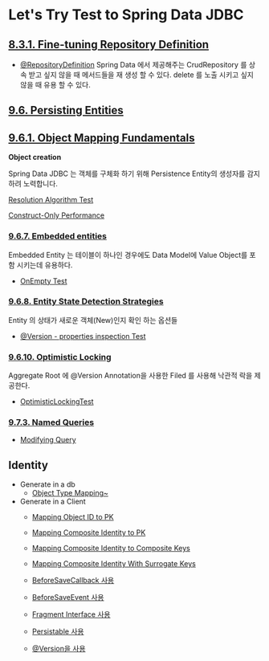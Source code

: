 # Let's Try Test to Spring Data JDBC 


## [8.3.1. Fine-tuning Repository Definition](https://docs.spring.io/spring-data/jdbc/docs/current/reference/html/#repositories)

  - [@RepositoryDefinition](src/test/java/masil/example/springdata/jdbc/ch8_3_1/RepositoryDefinitionTest.java)
      Spring Data 에서 제공해주는 CrudRepository 를 상속 받고 싶지 않을 때 메서드들을 재 생성 할 수 있다. delete 를 노출 시키고 싶지 않을 때 유용 할 수 있다.

## [9.6. Persisting Entities](https://docs.spring.io/spring-data/jdbc/docs/current/reference/html/#jdbc.entity-persistence)

## [9.6.1. Object Mapping Fundamentals](https://docs.spring.io/spring-data/jdbc/docs/current/reference/html/#mapping.fundamentals)

**Object creation**

Spring Data JDBC 는 객체를 구체화 하기 위해 Persistence Entity의  생성자를 감지하려 노력합니다.

[Resolution Algorithm Test](src/test/java/masil/example/springdata/jdbc/ch9_6_1/ObjectCreationTest.java)

[Construct-Only Performance](src/test/java/masil/example/springdata/jdbc/ch9_6_1/ConstructorOnlyPerformanceTest.java)
  

### [9.6.7. Embedded entities](https://docs.spring.io/spring-data/jdbc/docs/current/reference/html/#jdbc.entity-persistence.embedded-entities)
Embedded Entity 는 테이블이 하나인 경우에도 Data Model에 Value Object를 포함 시키는데 유용하다.

- [OnEmpty Test](src/test/java/masil/example/springdata/jdbc/ch9_6_7/EmbeddedOptionTest.java)

### [9.6.8. Entity State Detection Strategies](https://docs.spring.io/spring-data/jdbc/docs/current/reference/html/#is-new-state-detection)

Entity 의 상태가 새로운 객체(New)인지 확인 하는 옵션들  
 - [@Version - properties inspection Test](src/test/java/masil/example/springdata/jdbc/ch9_6_8/VersionPropertiesInspectionTest.java)

### [9.6.10. Optimistic Locking](https://docs.spring.io/spring-data/jdbc/docs/current/reference/html/#jdbc.entity-persistence.optimistic-locking)

Aggregate Root 에 @Version Annotation을 사용한 Filed 를 사용해 낙관적 락을 제공한다. 
- [OptimisticLockingTest](src/test/java/masil/example/springdata/jdbc/ch9_6_10/OptimisticLockingTest.java)

### [9.7.3. Named Queries](https://docs.spring.io/spring-data/jdbc/docs/current/reference/html/#jdbc.query-methods.named-query)

- [Modifying Query](https://docs.spring.io/spring-data/jdbc/docs/current/reference/html/#jdbc.query-methods.at-query.modifying)




## Identity


- Generate in a db
  - [Object Type Mapping~](src/test/java/masil/example/springdata/jdbc/identity/MappingObjectTypeTest.java)
- Generate in a Client
  - [Mapping Object ID to PK](src/test/java/masil/example/springdata/jdbc/identity/MappingIDToPkTest.java)
  - [Mapping Composite Identity to PK](src/test/java/masil/example/springdata/jdbc/identity/MappingCompositeIDToPKTest.java)
  - [Mapping Composite Identity to Composite Keys](src/test/java/masil/example/springdata/jdbc/identity/MappingCompositeIDToCompositeKeysTest.java)
  - [Mapping Composite Identity With Surrogate Keys](src/test/java/masil/example/springdata/jdbc/identity/MappingCompositeIDWithSurrogateKeys.java)

  - [BeforeSaveCallback 사용](src/test/java/masil/example/springdata/jdbc/identity/from_client/UsingBeforeSaveCallbackTest.java)
  - [BeforeSaveEvent 사용](src/test/java/masil/example/springdata/jdbc/identity/from_client/UsingBeforeSaveEventTest.java)
  - [Fragment Interface 사용](src/test/java/masil/example/springdata/jdbc/identity/from_client/UsingFragmentsInterfaceTest.java)
  - [Persistable 사용](src/test/java/masil/example/springdata/jdbc/identity/from_client/UsingPersistableTest.java)
  - [@Version을 사용](src/test/java/masil/example/springdata/jdbc/identity/from_client/UsingVersionTest.java)
